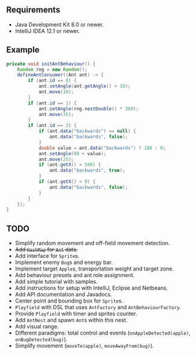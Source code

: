 ## Requirements

- Java Development Kit 8.0 or newer.
- IntelliJ IDEA 12.1 or newer.

## Example

~~~java
private void initAntBehaviour() {
    Random rng = new Random();
    defineAntConsumer((Ant ant) -> {
        if (ant.id == 0) {
            ant.setAngle(ant.getAngle() + 10);
            ant.move(10);
        }
        if (ant.id == 1) {
            ant.setAngle(rng.nextDouble() * 360);
            ant.move(25);
        }
        if (ant.id == 2) {
            if (ant.data("backwards") == null) {
                ant.data("backwards", false);
            }
            double value = ant.data("backwards") ? 180 : 0;
            ant.setAngle(90 + value);
            ant.move(25);
            if (ant.getX() > 500) {
                ant.data("backwards", true);
            }
            if (ant.getX() < 0) {
                ant.data("backwards", false);
            }
        }
    });
}
~~~

## TODO

- Simplify random movement and off-field movement detection.
- ~~Add `HashMap` for `Ant` data.~~
- Add interface for `Sprite`s.
- Implement enemy `Bug`s and energy bar.
- Implement target `Apple`s, transportation weight and target zone.
- Add behaviour presets and ant role assignment.
- Add simple tutorial with samples.
- Add instructions for setup with IntelliJ, Eclipse and Netbeans.
- Add API documentation and Javadocs.
- Center point and bounding box for `Sprite`s.
- `Playfield` with DSL that uses `AntFactory` and `AntBehaviourFactory`.
- Provide `Playfield` with timer and sprites counter.
- Add `AntNest` and spawn `Ant`s within this nest.
- Add visual range.
- Different paradigms: total control and events (`onAppleDetected(apple)`, `onBugDetected(bug)`).
- Simplify movement (`moveTo(apple)`, `moveAwayFrom(bug)`).
